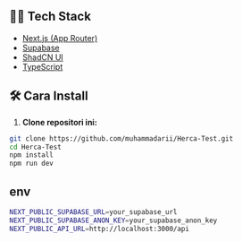 ## 🧑‍💻 Tech Stack

- [Next.js (App Router)](https://nextjs.org/)
- [Supabase](https://supabase.com/)
- [ShadCN UI](https://ui.shadcn.com/)
- [TypeScript](https://www.typescriptlang.org/)

## 🛠️ Cara Install

1. **Clone repositori ini:**

```bash
git clone https://github.com/muhammadarii/Herca-Test.git
cd Herca-Test
npm install
npm run dev
```

## env
```bash
NEXT_PUBLIC_SUPABASE_URL=your_supabase_url
NEXT_PUBLIC_SUPABASE_ANON_KEY=your_supabase_anon_key
NEXT_PUBLIC_API_URL=http://localhost:3000/api
```

